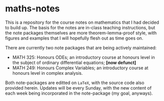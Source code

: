 # maths-notes
This is a repository for the course notes on mathematics that I had decided to build up. The basis for the notes are in-class teaching instructions, but the note packages themselves are more theorem-lemma-proof style, with figures and examples that I will hopefully flesh out as time goes on.

There are currently two note packages that are being actively maintained:

- MATH 325: Honours ODEs; an introductory course at honours level in the subject of ordinary differential equations; **[now defunct]**
- MATH 249: Honours Complex Variables; an introductory course at honours level in complex analysis.

Both note-packages are editted on `LaTeX`, with the source code also provided herein. Updates will be every Sunday, with the new content of each week being incorporated in the note-package (my goal, anyways).
